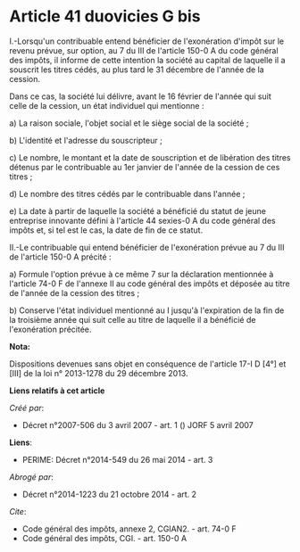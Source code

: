 # Article 41 duovicies G bis

I.-Lorsqu'un contribuable entend bénéficier de l'exonération d'impôt sur le revenu prévue, sur option, au 7 du III de
l'article 150-0 A du code général des impôts, il informe de cette intention la société au capital de laquelle il a souscrit
les titres cédés, au plus tard le 31 décembre de l'année de la cession. 

Dans ce cas, la société lui délivre, avant le 16 février de l'année qui suit celle de la cession, un état individuel qui
mentionne : 

a) La raison sociale, l'objet social et le siège social de la société ; 

b) L'identité et l'adresse du souscripteur ; 

c) Le nombre, le montant et la date de souscription et de libération des titres détenus par le contribuable au 1er janvier de
l'année de la cession de ces titres ; 

d) Le nombre des titres cédés par le contribuable dans l'année ; 

e) La date à partir de laquelle la société a bénéficié du statut de jeune entreprise innovante défini à l'article 44 sexies-0
A du code général des impôts et, si tel est le cas, la date de fin de ce statut. 

II.-Le contribuable qui entend bénéficier de l'exonération prévue au 7 du III de l'article 150-0 A précité : 

a) Formule l'option prévue à ce même 7 sur la déclaration mentionnée à l'article 74-0 F de l'annexe II au code général des
impôts et déposée au titre de l'année de la cession des titres ; 

b) Conserve l'état individuel mentionné au I jusqu'à l'expiration de la fin de la troisième année qui suit celle au titre de
laquelle il a bénéficié de l'exonération précitée.

**Nota:**

Dispositions devenues sans objet en conséquence de l'article 17-I D [4°] et [III] de la loi n° 2013-1278 du 29 décembre 2013.

**Liens relatifs à cet article**

_Créé par_:

  - Décret n°2007-506 du 3 avril 2007 - art. 1 () JORF 5 avril 2007

**Liens**:

  - PERIME: Décret n°2014-549 du 26 mai 2014 - art. 3

_Abrogé par_:

  - Décret n°2014-1223 du 21 octobre 2014 - art. 2

_Cite_:

  - Code général des impôts, annexe 2, CGIAN2. - art. 74-0 F
  - Code général des impôts, CGI. - art. 150-0 A
